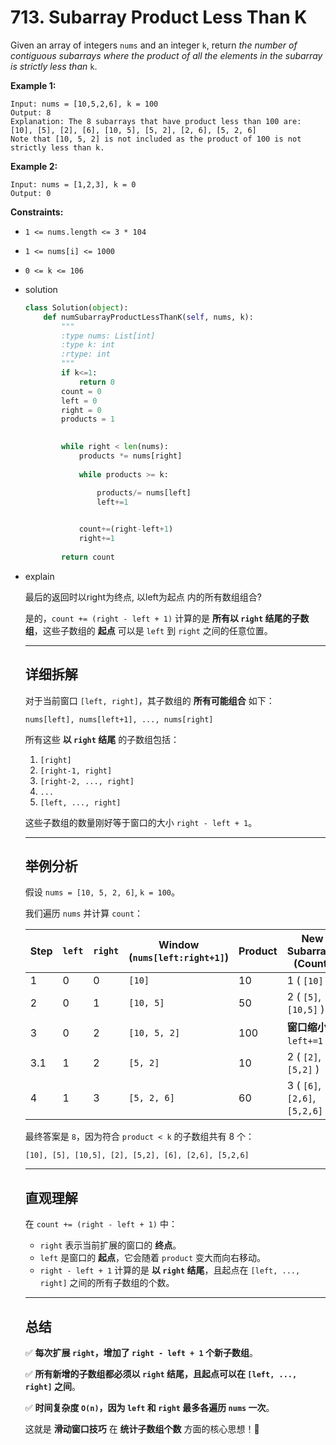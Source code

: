 # 713. Subarray Product Less Than K

Given an array of integers `nums` and an integer `k`, return *the number of contiguous subarrays where the product of all the elements in the subarray is strictly less than* `k`.

**Example 1:**

```
Input: nums = [10,5,2,6], k = 100
Output: 8
Explanation: The 8 subarrays that have product less than 100 are:
[10], [5], [2], [6], [10, 5], [5, 2], [2, 6], [5, 2, 6]
Note that [10, 5, 2] is not included as the product of 100 is not strictly less than k.

```

**Example 2:**

```
Input: nums = [1,2,3], k = 0
Output: 0

```

**Constraints:**

- `1 <= nums.length <= 3 * 104`
- `1 <= nums[i] <= 1000`
- `0 <= k <= 106`

- solution
    
    ```python
    class Solution(object):
        def numSubarrayProductLessThanK(self, nums, k):
            """
            :type nums: List[int]
            :type k: int
            :rtype: int
            """
            if k<=1:
                return 0
            count = 0 
            left = 0
            right = 0
            products = 1
        
    
            while right < len(nums):
                products *= nums[right]
       
                while products >= k:
    
                    products/= nums[left]
                    left+=1             
    
                
                count+=(right-left+1)
                right+=1
            
            return count
    ```
    
- explain
    
    最后的返回时以right为终点, 以left为起点 内的所有数组组合?
    
    是的，`count += (right - left + 1)` 计算的是 **所有以 `right` 结尾的子数组**，这些子数组的 **起点** 可以是 `left` 到 `right` 之间的任意位置。
    
    ---
    
    ## **详细拆解**
    
    对于当前窗口 `[left, right]`，其子数组的 **所有可能组合** 如下：
    
    ```
    nums[left], nums[left+1], ..., nums[right]
    
    ```
    
    所有这些 **以 `right` 结尾** 的子数组包括：
    
    1. `[right]`
    2. `[right-1, right]`
    3. `[right-2, ..., right]`
    4. `...`
    5. `[left, ..., right]`
    
    这些子数组的数量刚好等于窗口的大小 `right - left + 1`。
    
    ---
    
    ## **举例分析**
    
    假设 `nums = [10, 5, 2, 6]`, `k = 100`。
    
    我们遍历 `nums` 并计算 `count`：
    
    | Step | `left` | `right` | Window (`nums[left:right+1]`) | Product | New Subarrays (Count) | Total Count |
    | --- | --- | --- | --- | --- | --- | --- |
    | 1 | 0 | 0 | `[10]` | 10 | 1 ( `[10]` ) | 1 |
    | 2 | 0 | 1 | `[10, 5]` | 50 | 2 ( `[5]`, `[10,5]` ) | 3 |
    | 3 | 0 | 2 | `[10, 5, 2]` | 100 | **窗口缩小** ( `left+=1` ) | - |
    | 3.1 | 1 | 2 | `[5, 2]` | 10 | 2 ( `[2]`, `[5,2]` ) | 5 |
    | 4 | 1 | 3 | `[5, 2, 6]` | 60 | 3 ( `[6]`, `[2,6]`, `[5,2,6]` ) | 8 |
    
    最终答案是 `8`，因为符合 `product < k` 的子数组共有 8 个：
    
    ```
    [10], [5], [10,5], [2], [5,2], [6], [2,6], [5,2,6]
    
    ```
    
    ---
    
    ## **直观理解**
    
    在 `count += (right - left + 1)` 中：
    
    - `right` 表示当前扩展的窗口的 **终点**。
    - `left` 是窗口的 **起点**，它会随着 `product` 变大而向右移动。
    - `right - left + 1` 计算的是 **以 `right` 结尾**，且起点在 `[left, ..., right]` 之间的所有子数组的个数。
    
    ---
    
    ## **总结**
    
    ✅ **每次扩展 `right`，增加了 `right - left + 1` 个新子数组**。
    
    ✅ **所有新增的子数组都必须以 `right` 结尾，且起点可以在 `[left, ..., right]` 之间**。
    
    ✅ **时间复杂度 `O(n)`，因为 `left` 和 `right` 最多各遍历 `nums` 一次**。
    
    这就是 **滑动窗口技巧** 在 **统计子数组个数** 方面的核心思想！🚀